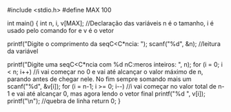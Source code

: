 #include <stdio.h>
#define MAX 100

int main() {
  int n, i, v[MAX]; //Declaração das variáveis n é o tamanho, i é usado pelo comando for e v é o vetor

  printf("Digite o comprimento da seqC<C*ncia: ");
  scanf("%d", &n); //leitura da variável

  printf("Digite uma seqC<C*ncia com %d nC:meros inteiros: ", n);
  for (i = 0; i < n; i++) //i vai começar no 0 e vai até alcançar o valor máximo de n, parando antes de chegar nele. No fim sempre somando mais um
    scanf("%d", &v[i]);
  for (i = n-1; i >= 0; i--) //i vai começar no valor total de n-1 e vai até alcançar 0, mas agora lendo o vetor final
    printf("%d ", v[i]);
  printf("\n"); //quebra de linha
  return 0;
}
